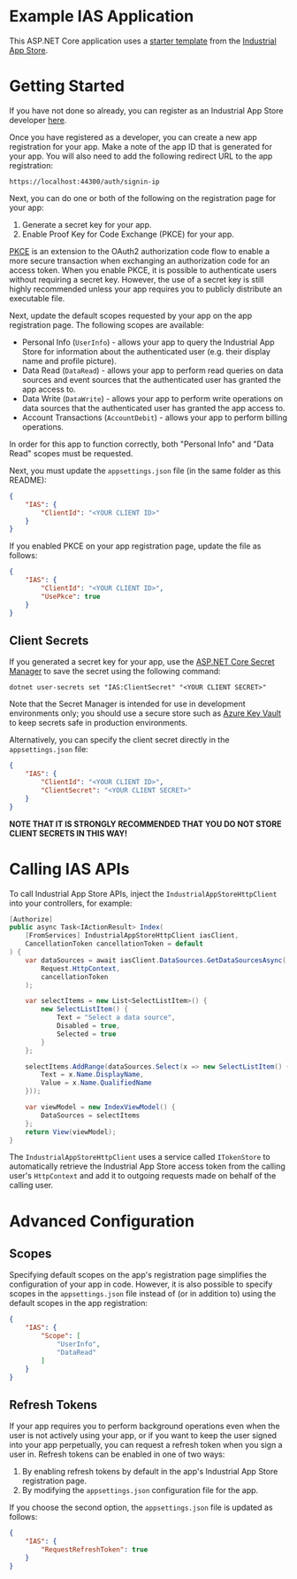 ﻿# Example IAS Application

This ASP.NET Core application uses a [starter template](https://github.com/intelligentplant/IndustrialAppStore.ClientTools.DotNet) from the [Industrial App Store](https://appstore.intelligentplant.com).


# Getting Started

If you have not done so already, you can register as an Industrial App Store developer [here](https://appstore.intelligentplant.com/Developer/RegisterDeveloper).

Once you have registered as a developer, you can create a new app registration for your app. Make a note of the app ID that is generated for your app. You will also need to add the following redirect URL to the app registration:

    https://localhost:44300/auth/signin-ip

Next, you can do one or both of the following on the registration page for your app:

1. Generate a secret key for your app.
2. Enable Proof Key for Code Exchange (PKCE) for your app.

[PKCE](https://oauth.net/2/pkce/) is an extension to the OAuth2 authorization code flow to enable a more secure transaction when exchanging an authorization code for an access token. When you enable PKCE, it is possible to authenticate users without requiring a secret key. However, the use of a secret key is still highly recommended unless your app requires you to publicly distribute an executable file.

Next, update the default scopes requested by your app on the app registration page. The following scopes are available:

- Personal Info (`UserInfo`) - allows your app to query the Industrial App Store for information about the authenticated user (e.g. their display name and profile picture).
- Data Read (`DataRead`) - allows your app to perform read queries on data sources and event sources that the authenticated user has granted the app access to.
- Data Write (`DataWrite`) - allows your app to perform write operations on data sources that the authenticated user has granted the app access to.
- Account Transactions (`AccountDebit`) - allows your app to perform billing operations.

In order for this app to function correctly, both "Personal Info" and "Data Read" scopes must be requested.

Next, you must update the `appsettings.json` file (in the same folder as this README):

```json
{
    "IAS": {
        "ClientId": "<YOUR CLIENT ID>"
    }
}
```

If you enabled PKCE on your app registration page, update the file as follows:

```json
{
    "IAS": {
        "ClientId": "<YOUR CLIENT ID>",
        "UsePkce": true
    }
}
```


## Client Secrets

If you generated a secret key for your app, use the [ASP.NET Core Secret Manager](https://docs.microsoft.com/en-us/aspnet/core/security/app-secrets) to save the secret using the following command:

    dotnet user-secrets set "IAS:ClientSecret" "<YOUR CLIENT SECRET>"

Note that the Secret Manager is intended for use in development environments only; you should use a secure store such as [Azure Key Vault](https://azure.microsoft.com/en-us/services/key-vault/) to keep secrets safe in production environments.

Alternatively, you can specify the client secret directly in the `appsettings.json` file:

```json
{
    "IAS": {
        "ClientId": "<YOUR CLIENT ID>",
        "ClientSecret": "<YOUR CLIENT SECRET>"
    }
}
```

__NOTE THAT IT IS STRONGLY RECOMMENDED THAT YOU DO NOT STORE CLIENT SECRETS IN THIS WAY!__


# Calling IAS APIs

To call Industrial App Store APIs, inject the `IndustrialAppStoreHttpClient` into your controllers, for example:

```csharp
[Authorize]
public async Task<IActionResult> Index(
    [FromServices] IndustrialAppStoreHttpClient iasClient,
    CancellationToken cancellationToken = default
) {
    var dataSources = await iasClient.DataSources.GetDataSourcesAsync(
        Request.HttpContext,
        cancellationToken
    );

    var selectItems = new List<SelectListItem>() { 
        new SelectListItem() {
            Text = "Select a data source",
            Disabled = true,
            Selected = true
        }
    };

    selectItems.AddRange(dataSources.Select(x => new SelectListItem() { 
        Text = x.Name.DisplayName, 
        Value = x.Name.QualifiedName 
    }));

    var viewModel = new IndexViewModel() {
        DataSources = selectItems
    };
    return View(viewModel);
}
```

The `IndustrialAppStoreHttpClient` uses a service called `ITokenStore` to automatically retrieve the Industrial App Store access token from the calling user's `HttpContext` and add it to outgoing requests made on behalf of the calling user.


# Advanced Configuration

## Scopes

Specifying default scopes on the app's registration page simplifies the configuration of your app in code. However, it is also possible to specify scopes in the `appsettings.json` file instead of (or in addition to) using the default scopes in the app registration:

```json
{
    "IAS": {
        "Scope": [
            "UserInfo",
            "DataRead"
        ]
    }
}
```

## Refresh Tokens

If your app requires you to perform background operations even when the user is not actively using your app, or if you want to keep the user signed into your app perpetually, you can request a refresh token when you sign a user in. Refresh tokens can be enabled in one of two ways:

1. By enabling refresh tokens by default in the app's Industrial App Store registration page.
2. By modifying the `appsettings.json` configuration file for the app.

If you choose the second option, the `appsettings.json` file is updated as follows:

```json
{
    "IAS": {
        "RequestRefreshToken": true
    }
}
```
